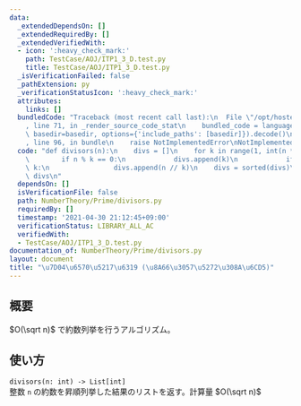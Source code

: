 ```yaml
---
data:
  _extendedDependsOn: []
  _extendedRequiredBy: []
  _extendedVerifiedWith:
  - icon: ':heavy_check_mark:'
    path: TestCase/AOJ/ITP1_3_D.test.py
    title: TestCase/AOJ/ITP1_3_D.test.py
  _isVerificationFailed: false
  _pathExtension: py
  _verificationStatusIcon: ':heavy_check_mark:'
  attributes:
    links: []
  bundledCode: "Traceback (most recent call last):\n  File \"/opt/hostedtoolcache/Python/3.10.2/x64/lib/python3.10/site-packages/onlinejudge_verify/documentation/build.py\"\
    , line 71, in _render_source_code_stat\n    bundled_code = language.bundle(stat.path,\
    \ basedir=basedir, options={'include_paths': [basedir]}).decode()\n  File \"/opt/hostedtoolcache/Python/3.10.2/x64/lib/python3.10/site-packages/onlinejudge_verify/languages/python.py\"\
    , line 96, in bundle\n    raise NotImplementedError\nNotImplementedError\n"
  code: "def divisors(n):\n    divs = []\n    for k in range(1, int(n ** 0.5) + 1):\n\
    \        if n % k == 0:\n            divs.append(k)\n            if k != n //\
    \ k:\n                divs.append(n // k)\n    divs = sorted(divs)\n    return\
    \ divs\n"
  dependsOn: []
  isVerificationFile: false
  path: NumberTheory/Prime/divisors.py
  requiredBy: []
  timestamp: '2021-04-30 21:12:45+09:00'
  verificationStatus: LIBRARY_ALL_AC
  verifiedWith:
  - TestCase/AOJ/ITP1_3_D.test.py
documentation_of: NumberTheory/Prime/divisors.py
layout: document
title: "\u7D04\u6570\u5217\u6319 (\u8A66\u3057\u5272\u308A\u6CD5)"
---
```


## 概要
$O(\sqrt n)$ で約数列挙を行うアルゴリズム。

## 使い方
`divisors(n: int) -> List[int]`  
整数 `n` の約数を昇順列挙した結果のリストを返す。計算量 $O(\sqrt n)$
